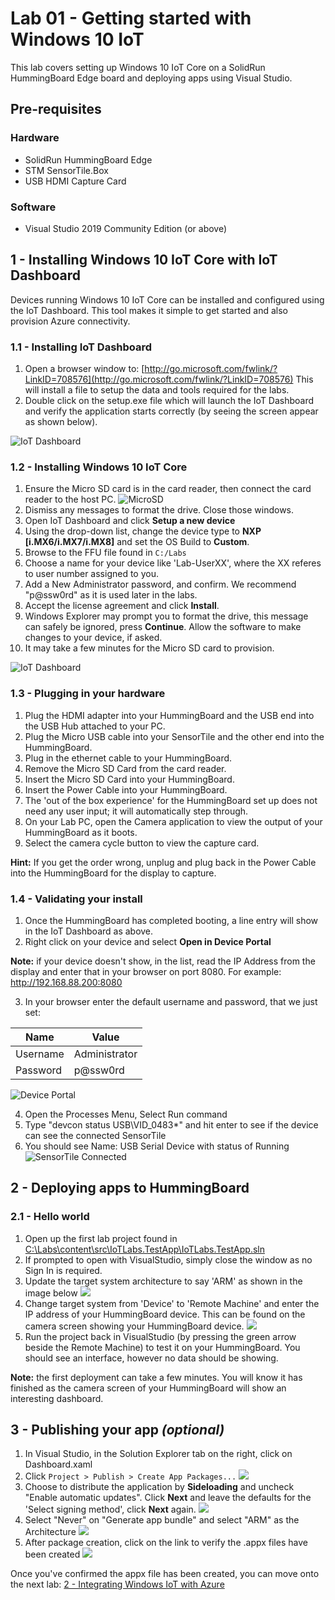 # Lab 01 - Getting started with Windows 10 IoT

This lab covers setting up Windows 10 IoT Core on a SolidRun HummingBoard Edge board and deploying apps using Visual Studio.

## Pre-requisites
### Hardware
* SolidRun HummingBoard Edge
* STM SensorTile.Box
* USB HDMI Capture Card 

### Software
* Visual Studio 2019 Community Edition (or above) 

## 1 - Installing Windows 10 IoT Core with IoT Dashboard

Devices running Windows 10 IoT Core can be installed and configured using the IoT Dashboard. This tool makes it simple to get started and also provision Azure connectivity.

### 1.1 - Installing IoT Dashboard

1. Open a browser window to: [http://go.microsoft.com/fwlink/?LinkID=708576](http://go.microsoft.com/fwlink/?LinkID=708576)  This will install a file to setup the data and tools required for the labs.  
1. Double click on the setup.exe file which will launch the IoT Dashboard and verify the application starts correctly (by seeing the screen appear as shown below).

![IoT Dashboard](./media/1_iotdashboardinitial.png)

### 1.2 - Installing Windows 10 IoT Core

1. Ensure the Micro SD card is in the card reader, then connect the card reader to the host PC. 
![MicroSD](./media/5_microsd.jpg)
1. Dismiss any messages to format the drive. Close those windows.  
1. Open IoT Dashboard and click **Setup a new device**
1. Using the drop-down list, change the device type to **NXP [i.MX6/i.MX7/i.MX8]** and set the OS Build to **Custom**.
1. Browse to the FFU file found in `C:/Labs`
1. Choose a name for your device like 'Lab-UserXX', where the XX referes to user number assigned to you.
1. Add a New Administrator password, and confirm. We recommend "p@ssw0rd" as it is used later in the labs. 
1. Accept the license agreement and click **Install**.
1. Windows Explorer may prompt you to format the drive, this message can safely be ignored, press **Continue**.  Allow the software to make changes to your device, if asked.
1. It may take a few minutes for the Micro SD card to provision.

![IoT Dashboard](./media/1_iotdashboard2.png)

### 1.3 - Plugging in your hardware
1. Plug the HDMI adapter into your HummingBoard and the USB end into the USB Hub attached to your PC. 
1. Plug the Micro USB cable into your SensorTile and the other end into the HummingBoard.
1. Plug in the ethernet cable to your HummingBoard.
1. Remove the Micro SD Card from the card reader.
1. Insert the Micro SD Card into your HummingBoard.
1. Insert the Power Cable into your HummingBoard. 
1. The 'out of the box experience' for the HummingBoard set up does not need any user input; it will automatically step through.
1. On your Lab PC, open the Camera application to view the output of your HummingBoard as it boots. 
1. Select the camera cycle button to view the capture card. 

**Hint:** If you get the order wrong, unplug and plug back in the Power Cable into the HummingBoard for the display to capture.

### 1.4 - Validating your install

1. Once the HummingBoard has completed booting, a line entry will show in the IoT Dashboard as above.
2. Right click on your device and select **Open in Device Portal** 

**Note:** if your device doesn't show, in the list, read the IP Address from the display and enter that in your browser on port 8080. For example: http://192.168.88.200:8080

3. In your browser enter the default username and password, that we just set:

|Name    |Value|
|--------|-----|
|Username|Administrator|
|Password|p@ssw0rd|

![Device Portal](./media/1_deviceportal1.png)

4. Open the Processes Menu, Select Run command
5. Type "devcon status USB\VID_0483*" and hit enter to see if the device can see the connected SensorTile
6. You should see Name: USB Serial Device with status of Running
![SensorTile Connected](./media/1_SensorTileConnected.png)



## 2 - Deploying apps to HummingBoard

### 2.1 - Hello world

1. Open up the first lab project found in [C:\Labs\content\src\IoTLabs.TestApp\IoTLabs.TestApp.sln](file:///C:\Labs\content\src\IoTLabs.TestApp\IoTLabs.TestApp.sln)  
2. If prompted to open with VisualStudio, simply close the window as no Sign In is required.
3. Update the target system architecture to say 'ARM' as shown in the image below
![](./media/1_vs3.png)
4. Change target system from 'Device' to 'Remote Machine' and enter the IP address of your HummingBoard device. This can be found on the camera screen showing your HummingBoard device.
![](./media/1_vs2.png)
5. Run the project back in VisualStudio (by pressing the green arrow beside the Remote Machine) to test it on your HummingBoard. You should see an interface, however no data should be showing. 

**Note:** the first deployment can take a few minutes.  You will know it has finished as the camera screen of your HummingBoard will show an interesting dashboard.


## 3 - Publishing your app _(optional)_

1. In Visual Studio, in the Solution Explorer tab on the right, click on Dashboard.xaml 
2. Click ```Project > Publish > Create App Packages...```
![](./media/1_createapppackages.png)
3. Choose to distribute the application by **Sideloading** and uncheck "Enable automatic updates".  Click **Next** and leave the defaults for the 'Select signing method', click **Next** again.
![](./media/1_createapppackages4.png)
4. Select "Never" on "Generate app bundle" and select "ARM" as the Architecture 
![](./media/1_createapppackages2.png)
5. After package creation, click on the link to verify the .appx files have been created
![](./media/1_createapppackages5.png)


Once you've confirmed the appx file has been created, you can move onto the next lab: [2 - Integrating Windows IoT with Azure](./Lab02.md)


